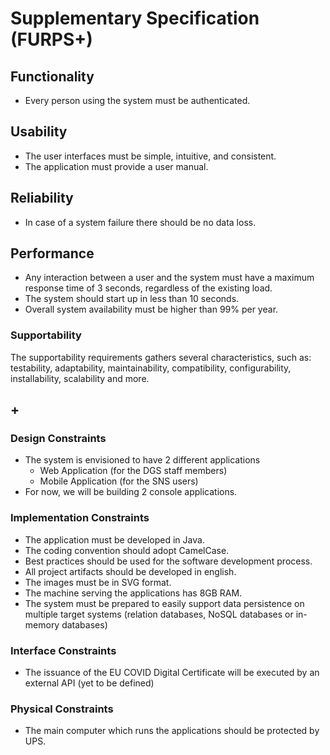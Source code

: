 # Supplementary Specification (FURPS+)

## Functionality

- Every person using the system must be authenticated.

## Usability

- The user interfaces must be simple, intuitive, and consistent.
- The application must provide a user manual.

## Reliability

- In case of a system failure there should be no data loss.

## Performance

- Any interaction between a user and the system must have a maximum response time of 3 seconds, regardless of the existing load.
- The system should start up in less than 10 seconds.
- Overall system availability must be higher than 99% per year.

### Supportability
The supportability requirements gathers several characteristics, such as:
testability, adaptability, maintainability, compatibility,
configurability, installability, scalability and more.


## +

### Design Constraints

- The system is envisioned to have 2 different applications
    - Web Application (for the DGS staff members)
    - Mobile Application (for the SNS users)
- For now, we will be building 2 console applications.

### Implementation Constraints

- The application must be developed in Java.
- The coding convention should adopt CamelCase.
- Best practices should be used for the software development process.
- All project artifacts should be developed in english.
- The images must be in SVG format.
- The machine serving the applications has 8GB RAM.
- The system must be prepared to easily support data persistence on multiple target systems (relation databases, NoSQL databases or in-memory databases)

### Interface Constraints

- The issuance of the EU COVID Digital Certificate will be executed by an external API (yet to be defined)

### Physical Constraints

- The main computer which runs the applications should be protected by UPS.